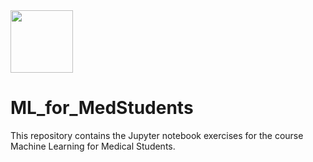 <img src="https://github.com/IFL-CAMP/ML_for_MedStudents/blob/master/Images/logo_CS_MS.png?raw=true" width="100" height="100"> 

# ML_for_MedStudents


This repository contains the Jupyter notebook exercises for the course Machine Learning for Medical Students.
